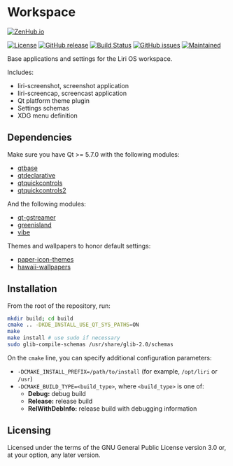 Workspace
=========

[![ZenHub.io](https://img.shields.io/badge/supercharged%20by-zenhub.io-blue.svg)](https://zenhub.io)

[![License](https://img.shields.io/badge/license-GPLv3.0-blue.svg)](https://www.gnu.org/licenses/gpl-3.0.html)
[![GitHub release](https://img.shields.io/github/release/lirios/workspace.svg)](https://github.com/lirios/workspace)
[![Build Status](https://travis-ci.org/lirios/workspace.svg?branch=develop)](https://travis-ci.org/lirios/workspace)
[![GitHub issues](https://img.shields.io/github/issues/lirios/workspace.svg)](https://github.com/lirios/workspace/issues)
[![Maintained](https://img.shields.io/maintenance/yes/2016.svg)](https://github.com/lirios/workspace/commits/develop)

Base applications and settings for the Liri OS workspace.

Includes:

* liri-screenshot, screenshot application
* liri-screencap, screencast application
* Qt platform theme plugin
* Settings schemas
* XDG menu definition

## Dependencies

Make sure you have Qt >= 5.7.0 with the following modules:

 * [qtbase](http://code.qt.io/cgit/qt/qtbase.git)
 * [qtdeclarative](http://code.qt.io/cgit/qt/qtdeclarative.git)
 * [qtquickcontrols](http://code.qt.io/cgit/qt/qtquickcontrols.git)
 * [qtquickcontrols2](http://code.qt.io/cgit/qt/qtquickcontrols2.git)

And the following modules:

 * [qt-gstreamer](https://cgit.freedesktop.org/gstreamer/qt-gstreamer)
 * [greenisland](https://github.com/greenisland/greenisland.git)
 * [vibe](https://github.com/lirios/vibe.git)

Themes and wallpapers to honor default settings:

 * [paper-icon-themes](https://github.com/snwh/paper-icon-theme)
 * [hawaii-wallpapers](https://github.com/hawaii-desktop/hawaii-wallpapers)

## Installation

From the root of the repository, run:

```sh
mkdir build; cd build
cmake .. -DKDE_INSTALL_USE_QT_SYS_PATHS=ON
make
make install # use sudo if necessary
sudo glib-compile-schemas /usr/share/glib-2.0/schemas
```

On the `cmake` line, you can specify additional configuration parameters:

 * `-DCMAKE_INSTALL_PREFIX=/path/to/install` (for example, `/opt/liri` or `/usr`)
 * `-DCMAKE_BUILD_TYPE=<build_type>`, where `<build_type>` is one of:
   * **Debug:** debug build
   * **Release:** release build
   * **RelWithDebInfo:** release build with debugging information

## Licensing

Licensed under the terms of the GNU General Public License version 3.0 or,
at your option, any later version.

